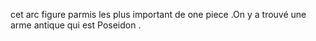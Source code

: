 cet arc figure parmis les plus important de one piece .On y a trouvé une arme antique qui est Poseidon .
